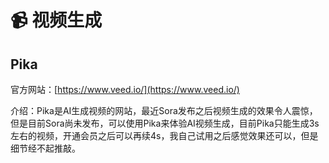 # 📹 视频生成

## Pika

官方网站：[https://www.veed.io/](https://www.veed.io/)

介绍：Pika是AI生成视频的网站，最近Sora发布之后视频生成的效果令人震惊，但是目前Sora尚未发布，可以使用Pika来体验AI视频生成，目前Pika只能生成3s左右的视频，开通会员之后可以再续4s，我自己试用之后感觉效果还可以，但是细节经不起推敲。
